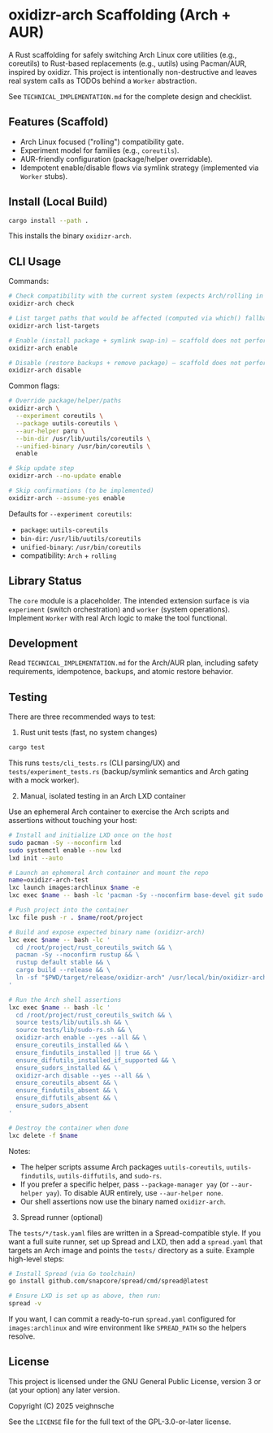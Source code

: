 # oxidizr-arch Scaffolding (Arch + AUR)

A Rust scaffolding for safely switching Arch Linux core utilities (e.g., coreutils) to Rust-based replacements (e.g., uutils) using Pacman/AUR, inspired by oxidizr. This project is intentionally non-destructive and leaves real system calls as TODOs behind a `Worker` abstraction.

See `TECHNICAL_IMPLEMENTATION.md` for the complete design and checklist.

## Features (Scaffold)

- Arch Linux focused ("rolling") compatibility gate.
- Experiment model for families (e.g., `coreutils`).
- AUR-friendly configuration (package/helper overridable).
- Idempotent enable/disable flows via symlink strategy (implemented via `Worker` stubs).

## Install (Local Build)

```bash
cargo install --path .
```

This installs the binary `oxidizr-arch`.

## CLI Usage

Commands:

```bash
# Check compatibility with the current system (expects Arch/rolling in scaffold)
oxidizr-arch check

# List target paths that would be affected (computed via which() fallback)
oxidizr-arch list-targets

# Enable (install package + symlink swap-in) — scaffold does not perform real system ops yet
oxidizr-arch enable

# Disable (restore backups + remove package) — scaffold does not perform real system ops yet
oxidizr-arch disable
```

Common flags:

```bash
# Override package/helper/paths
oxidizr-arch \
  --experiment coreutils \
  --package uutils-coreutils \
  --aur-helper paru \
  --bin-dir /usr/lib/uutils/coreutils \
  --unified-binary /usr/bin/coreutils \
  enable

# Skip update step
oxidizr-arch --no-update enable

# Skip confirmations (to be implemented)
oxidizr-arch --assume-yes enable
```

Defaults for `--experiment coreutils`:

- `package`: `uutils-coreutils`
- `bin-dir`: `/usr/lib/uutils/coreutils`
- `unified-binary`: `/usr/bin/coreutils`
- compatibility: `Arch` + `rolling`

## Library Status

The `core` module is a placeholder. The intended extension surface is via `experiment` (switch orchestration) and `worker` (system operations). Implement `Worker` with real Arch logic to make the tool functional.

## Development

Read `TECHNICAL_IMPLEMENTATION.md` for the Arch/AUR plan, including safety requirements, idempotence, backups, and atomic restore behavior.

## Testing

There are three recommended ways to test:

1) Rust unit tests (fast, no system changes)

```bash
cargo test
```

This runs `tests/cli_tests.rs` (CLI parsing/UX) and `tests/experiment_tests.rs` (backup/symlink semantics and Arch gating with a mock worker).

2) Manual, isolated testing in an Arch LXD container

Use an ephemeral Arch container to exercise the Arch scripts and assertions without touching your host:

```bash
# Install and initialize LXD once on the host
sudo pacman -Sy --noconfirm lxd
sudo systemctl enable --now lxd
lxd init --auto

# Launch an ephemeral Arch container and mount the repo
name=oxidizr-arch-test
lxc launch images:archlinux $name -e
lxc exec $name -- bash -lc 'pacman -Sy --noconfirm base-devel git sudo curl'

# Push project into the container
lxc file push -r . $name/root/project

# Build and expose expected binary name (oxidizr-arch)
lxc exec $name -- bash -lc '
  cd /root/project/rust_coreutils_switch && \
  pacman -Sy --noconfirm rustup && \
  rustup default stable && \
  cargo build --release && \
  ln -sf "$PWD/target/release/oxidizr-arch" /usr/local/bin/oxidizr-arch
'

# Run the Arch shell assertions
lxc exec $name -- bash -lc '
  cd /root/project/rust_coreutils_switch && \
  source tests/lib/uutils.sh && \
  source tests/lib/sudo-rs.sh && \
  oxidizr-arch enable --yes --all && \
  ensure_coreutils_installed && \
  ensure_findutils_installed || true && \
  ensure_diffutils_installed_if_supported && \
  ensure_sudors_installed && \
  oxidizr-arch disable --yes --all && \
  ensure_coreutils_absent && \
  ensure_findutils_absent && \
  ensure_diffutils_absent && \
  ensure_sudors_absent
'

# Destroy the container when done
lxc delete -f $name
```

Notes:

- The helper scripts assume Arch packages `uutils-coreutils`, `uutils-findutils`, `uutils-diffutils`, and `sudo-rs`.
- If you prefer a specific helper, pass `--package-manager yay` (or `--aur-helper yay`). To disable AUR entirely, use `--aur-helper none`.
- Our shell assertions now use the binary named `oxidizr-arch`.

3) Spread runner (optional)

The `tests/*/task.yaml` files are written in a Spread-compatible style. If you want a full suite runner, set up Spread and LXD, then add a `spread.yaml` that targets an Arch image and points the `tests/` directory as a suite. Example high-level steps:

```bash
# Install Spread (via Go toolchain)
go install github.com/snapcore/spread/cmd/spread@latest

# Ensure LXD is set up as above, then run:
spread -v
```

If you want, I can commit a ready-to-run `spread.yaml` configured for `images:archlinux` and wire environment like `SPREAD_PATH` so the helpers resolve.

## License

This project is licensed under the GNU General Public License, version 3 or (at your option) any later version.

Copyright (C) 2025 veighnsche

See the `LICENSE` file for the full text of the GPL-3.0-or-later license.
